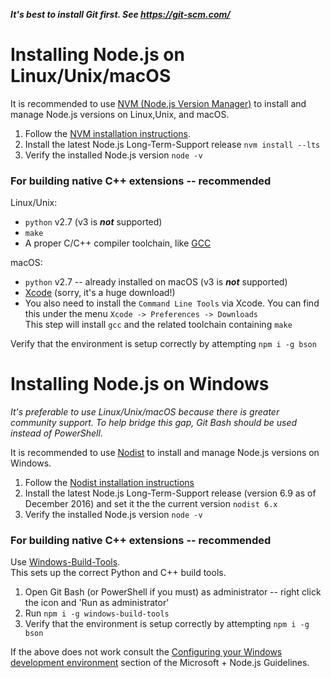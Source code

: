 __*It's best to install Git first. See https://git-scm.com/*__

# Installing Node.js on Linux/Unix/macOS

It is recommended to use [NVM (Node.js Version Manager)](https://github.com/creationix/nvm) to install and manage Node.js versions on Linux,Unix, and macOS.

1. Follow the [NVM installation instructions](https://github.com/creationix/nvm#installation).
1. Install the latest Node.js Long-Term-Support release `nvm install --lts`
1. Verify the installed Node.js version `node -v`

### For building native C++ extensions -- recommended

Linux/Unix:
* `python` v2.7 (v3 is __*not*__ supported)
* `make`
* A proper C/C++ compiler toolchain, like [GCC](https://gcc.gnu.org)
  
macOS:
* `python` v2.7 -- already installed on macOS (v3 is __*not*__ supported)
* [Xcode](https://developer.apple.com/xcode/download/) (sorry, it's a huge download!)
* You also need to install the `Command Line Tools` via Xcode. You can find this under the menu `Xcode -> Preferences -> Downloads`  
This step will install `gcc` and the related toolchain containing `make`

Verify that the environment is setup correctly by attempting `npm i -g bson`

# Installing Node.js on Windows

_It's preferable to use Linux/Unix/macOS because there is greater community support. To help bridge this gap, Git Bash should be used instead of PowerShell._

It is recommended to use [Nodist](https://github.com/marcelklehr/nodist) to install and manage Node.js versions on Windows.

1. Follow the [Nodist installation instructions](https://github.com/marcelklehr/nodist#installation)
1. Install the latest Node.js Long-Term-Support release (version 6.9 as of December 2016) and set it the the current version `nodist 6.x`
1. Verify the installed Node.js version `node -v`

### For building native C++ extensions -- recommended

Use [Windows-Build-Tools](https://github.com/felixrieseberg/windows-build-tools).  
This sets up the correct Python and C++ build tools.

1. Open Git Bash (or PowerShell if you must) as administrator -- right click the icon and 'Run as administrator'
1. Run `npm i -g windows-build-tools`
1. Verify that the environment is setup correctly by attempting `npm i -g bson`

If the above does not work consult the [Configuring your Windows development environment](https://github.com/Microsoft/nodejs-guidelines/blob/master/windows-environment.md#environment-setup-and-configuration) section of the Microsoft + Node.js Guidelines.
